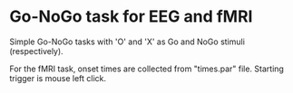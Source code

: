 # Go-NoGo task for EEG and fMRI

Simple Go-NoGo tasks with 'O' and 'X' as Go and NoGo stimuli (respectively). 

For the fMRI task, onset times are collected from "times.par" file. Starting trigger is mouse left click.

